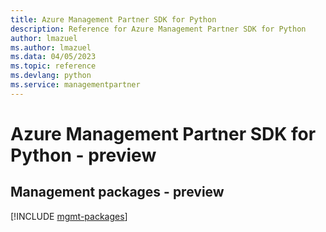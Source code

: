 ```yaml
---
title: Azure Management Partner SDK for Python
description: Reference for Azure Management Partner SDK for Python
author: lmazuel
ms.author: lmazuel
ms.data: 04/05/2023
ms.topic: reference
ms.devlang: python
ms.service: managementpartner
---
```

# Azure Management Partner SDK for Python - preview

## Management packages - preview
[!INCLUDE [mgmt-packages](management-partner-mgmt-index.md)]